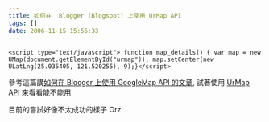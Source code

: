 ```yaml
---
title: 如何在  Blogger (Blogspot) 上使用 UrMap API
tags: []
date: 2006-11-15 15:56:33
---
```


```
<script type="text/javascript"> function map_details() { var map = new UMap(document.getElementById("urmap")); map.setCenter(new ULatLng(25.035405, 121.520255), 9);}</script>
```

參考這篇講[如何在 Blooger 上使用 GoogleMap API 的文章](http://ron_larson.blogspot.com/2005/10/google-maps-within-googles-blogger.html), 試著使用 [UrMap API](http://www.urmap.com/SearchEngine/api/documentation/) 來看看能不能用.

目前的嘗試好像不太成功的樣子 Orz

